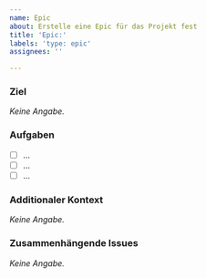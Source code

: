 ```yaml
---
name: Epic
about: Erstelle eine Epic für das Projekt fest
title: 'Epic:'
labels: 'type: epic'
assignees: ''

---
```


### Ziel
*Keine Angabe.*

### Aufgaben
- [ ] ...
- [ ] ...
- [ ] ...

### Additionaler Kontext
*Keine Angabe.*

### Zusammenhängende Issues
*Keine Angabe.*
